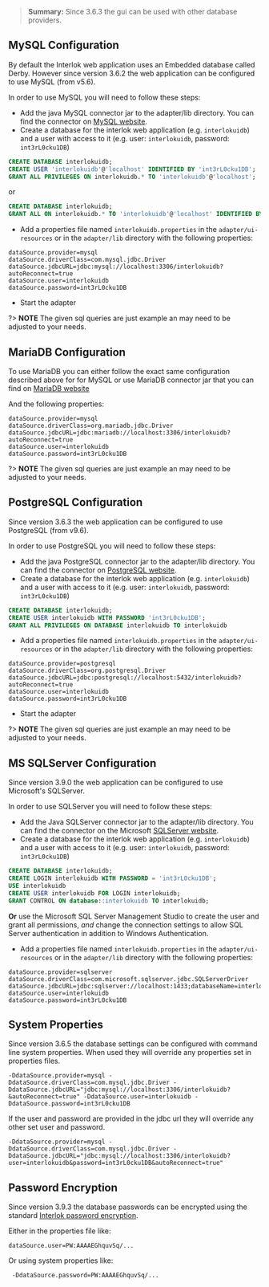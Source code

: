 > **Summary:** Since 3.6.3 the gui can be used with other database providers.

## MySQL Configuration ##

By default the Interlok web application uses an Embedded database called Derby. However since version 3.6.2 the web application can be configured to use MySQL (from v5.6).

In order to use MySQL you will need to follow these steps:

 - Add the java MySQL connector jar to the adapter/lib directory. You can find the connector on [MySQL website](https://dev.mysql.com/downloads/connector/j/).
 - Create a database for the interlok web application (e.g. `interlokuidb`) and a user with access to it (e.g. user: `interlokuidb`, password: `int3rL0cku1DB`)

```sql
CREATE DATABASE interlokuidb;
CREATE USER 'interlokuidb'@'localhost' IDENTIFIED BY 'int3rL0cku1DB';
GRANT ALL PRIVILEGES ON interlokuidb.* TO 'interlokuidb'@'localhost';
```

or

```sql
CREATE DATABASE interlokuidb;
GRANT ALL ON interlokuidb.* TO 'interlokuidb'@'localhost' IDENTIFIED BY 'int3rL0cku1DB';
```

 - Add a properties file named `interlokuidb.properties` in the `adapter/ui-resources` or in the `adapter/lib` directory with the following properties:

```properties
dataSource.provider=mysql
dataSource.driverClass=com.mysql.jdbc.Driver
dataSource.jdbcURL=jdbc:mysql://localhost:3306/interlokuidb?autoReconnect=true
dataSource.user=interlokuidb
dataSource.password=int3rL0cku1DB
```
 - Start the adapter

?> **NOTE** The given sql queries are just example an may need to be adjusted to your needs.

## MariaDB Configuration ##

To use MariaDB you can either follow the exact same configuration described above for for MySQL or use MariaDB connector jar that you can find on [MariaDB website](https://mariadb.com/downloads/#connectors)

And the following properties:

```properties
dataSource.provider=mysql
dataSource.driverClass=org.mariadb.jdbc.Driver
dataSource.jdbcURL=jdbc:mariadb://localhost:3306/interlokuidb?autoReconnect=true
dataSource.user=interlokuidb
dataSource.password=int3rL0cku1DB
```

?> **NOTE** The given sql queries are just example an may need to be adjusted to your needs.

## PostgreSQL Configuration ##

Since version 3.6.3 the web application can be configured to use PostgreSQL (from v9.6).

In order to use PostgreSQL you will need to follow these steps:

 - Add the java PostgreSQL connector jar to the adapter/lib directory. You can find the connector on [PostgreSQL website](https://jdbc.postgresql.org/download.html).
 - Create a database for the interlok web application (e.g. `interlokuidb`) and a user with access to it (e.g. user: `interlokuidb`, password: `int3rL0cku1DB`)

```sql
CREATE DATABASE interlokuidb;
CREATE USER interlokuidb WITH PASSWORD 'int3rL0cku1DB';
GRANT ALL PRIVILEGES ON DATABASE interlokuidb TO interlokuidb
```
 - Add a properties file named `interlokuidb.properties` in the `adapter/ui-resources` or in the `adapter/lib` directory with the following properties:

```properties
dataSource.provider=postgresql
dataSource.driverClass=org.postgresql.Driver
dataSource.jdbcURL=jdbc:postgresql://localhost:5432/interlokuidb?autoReconnect=true
dataSource.user=interlokuidb
dataSource.password=int3rL0cku1DB
```
 - Start the adapter

?> **NOTE** The given sql queries are just example an may need to be adjusted to your needs.

## MS SQLServer Configuration ##

Since version 3.9.0 the web application can be configured to use
Microsoft's SQLServer.

In order to use SQLServer you will need to follow these steps:

 - Add the Java SQLServer connector jar to the adapter/lib directory. You can find the connector on the Microsoft [SQLServer website](https://docs.microsoft.com/en-us/sql/connect/jdbc/download-microsoft-jdbc-driver-for-sql-server).
 - Create a database for the interlok web application (e.g. `interlokuidb`) and a user with access to it (e.g. user: `interlokuidb`, password: `int3rL0cku1DB`)

```sql
CREATE DATABASE interlokuidb;
CREATE LOGIN interlokuidb WITH PASSWORD = 'int3rL0cku1DB';
USE interlokuidb
CREATE USER interlokuidb FOR LOGIN interlokuidb;
GRANT CONTROL ON database::interlokuidb TO interlokuidb;
```

__Or__ use the Microsoft SQL Server Management Studio to create the user
and grant all permissions, *and* change the connection settings to allow
SQL Server authentication in addition to Windows Authentication.

 - Add a properties file named `interlokuidb.properties` in the `adapter/ui-resources` or in the `adapter/lib` directory with the following properties:

```properties
dataSource.provider=sqlserver
dataSource.driverClass=com.microsoft.sqlserver.jdbc.SQLServerDriver
dataSource.jdbcURL=jdbc:sqlserver://localhost:1433;databaseName=interlokuidb
dataSource.user=interlokuidb
dataSource.password=int3rL0cku1DB
```

## System Properties ##

Since version 3.6.5 the database settings can be configured with command line system properties.
When used they will override any properties set in properties files.

```
-DdataSource.provider=mysql -DdataSource.driverClass=com.mysql.jdbc.Driver -DdataSource.jdbcURL="jdbc:mysql://localhost:3306/interlokuidb?&autoReconnect=true" -DdataSource.user=interlokuidb -DdataSource.password=int3rL0cku1DB
```

If the user and password are provided in the jdbc url they will override any other set user and password.

```
-DdataSource.provider=mysql -DdataSource.driverClass=com.mysql.jdbc.Driver -DdataSource.jdbcURL="jdbc:mysql://localhost:3306/interlokuidb?user=interlokuidb&password=int3rL0cku1DB&autoReconnect=true"
```

## Password Encryption  ##

Since version 3.9.3 the database passwords can be encrypted using the standard [Interlok password encryption](/pages/advanced/advanced-password-handling).

Either in the properties file like:

```properties
dataSource.user=PW:AAAAEGhquvSq/...
```

Or using system properties like:

```
 -DdataSource.password=PW:AAAAEGhquvSq/...
```
